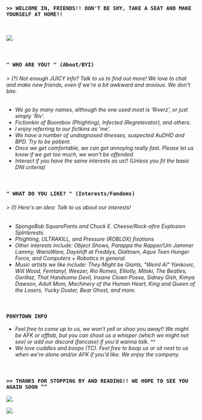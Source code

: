 ### ``>> WELCOME IN, FRIENDS!! DON'T BE SHY, TAKE A SEAT AND MAKE YOURSELF AT HOME!!``

‎ ‎ 

![.](https://xyz.crd.co/assets/images/gallery04/3a64dff7.gif?v=de6feabd)

‎ ‎ 

### ``" WHO ARE YOU? " (About/BYI)``
###### *> (?) Not enough JUICY info? Talk to us to find out more! We love to chat and make new friends, even if we're a bit awkward and anxious. We don't bite.*
- *We go by many names, although the one used most is 'Riverz', or just simply 'Riv'.*
- *Fictionkin of Boombox (Phighting), Infected (Regretevator), and others.*
- *I enjoy referring to our fictkins as 'me'.*
- *We have a number of undiagnosed illnesses, suspected AuDHD and BPD. Try to be patient.*
- *Once we get comfortable, we can get annoying really fast. Please let us know if we get too much, we won't be offended.*
- *Interact if you have the same interests as us!! (Unless you fit the basic DNI criteria)*
‎ ‎ 

‎ ‎ 
### ``" WHAT DO YOU LIKE? " (Interests/Fandoms)``
###### *> (!) Here's an idea: Talk to us about our interests!*
- *SpongeBob SquarePants and Chuck E. Cheese/Rock-afire Explosion SpInterests.*
- *Phighting, ULTRAKILL, and Pressure (ROBLOX) fixations*
- *Other interests include: Object Shows, Parappa the Rapper/Um Jammer Lammy, WarioWare, Dayshift at Freddys, Dialtown, Aqua Teen Hunger Force, and Computers + Robotics in general.*
- *Music artists we like include: They Might be Giants, "Weird Al" Yankovic, Will Wood, Femtanyl, Weezer, Rio Romeo, Elliotly, Mitski, The Beatles, Gorillaz, That Handsome Devil, Insane Clown Posse, Sidney Gish, Kimya Dawson, Adult Mom, Machinery of the Human Heart, King and Queen of the Losers, Yucky Duster, Bear Ghost, and more.*


‎ ‎ 

### ``PONYTOWN INFO``
- *Feel free to come up to us, we won't yell or shoo you away!! We might be AFK or offtab, but you can shoot us a whisper (which we might not see) or add our discord (fancase) if you'd wanna talk. ^^*
- *We love cuddles and boops (TC). Feel free to boop us or sit next to us when we're alone and/or AFK if you'd like. We enjoy the company.*
‎ ‎ 

‎ ‎ 

### ``>> THANKS FOR STOPPING BY AND READING!! WE HOPE TO SEE YOU AGAIN SOON ^^``

![.](https://xyz.crd.co/assets/images/gallery07/dc0e7f1e.gif?v=de6feabd)

![.](https://gifcity.carrd.co/assets/images/gallery38/770e4873.png?v=d7271437)
